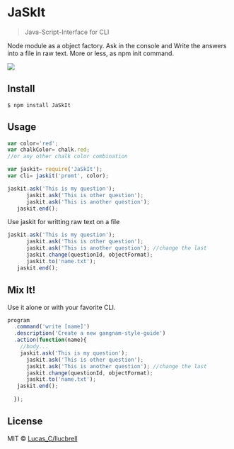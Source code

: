 # JaSkIt

> Java-Script-Interface for CLI

Node module as a object factory. Ask in the console and Write the answers into a file in raw text. More or less, as npm init command.



![](https://github.com/llucbrell/JaSkIt/captura.png)



## Install

```
$ npm install JaSkIt
```


## Usage

```js
var color='red'; 
var chalkColor= chalk.red; 
//or any other chalk color combination

var jaskit= require('JaSkIt');
var cli= jaskit('promt', color);

jaskit.ask('This is my question');     
      jaskit.ask('This is other question');
      jaskit.ask('This is another question');
   jaskit.end();
```

Use jaskit for writting raw text on a file

```js
jaskit.ask('This is my question');     
      jaskit.ask('This is other question');
      jaskit.ask('This is another question'); //change the last
      jaskit.change(questionId, objectFormat);
      jaskit.to('name.txt');
   jaskit.end();
```

## Mix It!

Use it alone or with your favorite CLI. 

```js
program
  .command('write [name]') 
  .description('Create a new gangnam-style-guide')
  .action(function(name){
    //body...
    jaskit.ask('This is my question');     
      jaskit.ask('This is other question');
      jaskit.ask('This is another question'); //change the last
      jaskit.change(questionId, objectFormat);
      jaskit.to('name.txt');
   jaskit.end();
    
  }); 
```


## License

MIT © [Lucas_C/llucbrell](https://github.com/llucbrell)